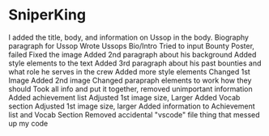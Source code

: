 # SniperKing
I added the title, body, and information on Ussop in the body. Biography paragraph for Ussop
Wrote Ussops Bio/Intro Tried to input Bounty Poster, failed 
Fixed the image 
Added 2nd paragraph about his background 
Added style elements to the text
Added 3rd paragraph about his past bounties and what role he serves in the crew Added more style elements 
Changed 1st Image Added 2nd image
Changed parapraph elements to work how they should
Took all info and put it together, removed unimportant information
Added achievement list
Adjusted 1st image size, Larger
Added Vocab section
Adjusted 1st image size, larger
Added information to Achievement list and Vocab Section
Removed accidental "vscode" file thing that messed up my code